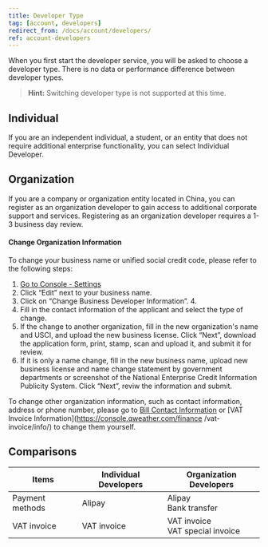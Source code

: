 ```yaml
---
title: Developer Type
tag: [account, developers]
redirect_from: /docs/account/developers/
ref: account-developers
---
```


When you first start the developer service, you will be asked to choose a developer type. There is no data or performance difference between developer types.

> **Hint:** Switching developer type is not supported at this time.

## Individual

If you are an independent individual, a student, or an entity that does not require additional enterprise functionality, you can select Individual Developer.

## Organization

If you are a company or organization entity located in China, you can register as an organization developer to gain access to additional corporate support and services. Registering as an organization developer requires a 1-3 business day review. 

#### Change Organization Information

To change your business name or unified social credit code, please refer to the following steps:

1. [Go to Console - Settings](https://console.qweather.com/setting)
2. Click “Edit” next to your business name.
3. Click on “Change Business Developer Information”. 4.
4. Fill in the contact information of the applicant and select the type of change.
5. If the change to another organization, fill in the new organization's name and USCI, and upload the new business license. Click “Next”, download the application form, print, stamp, scan and upload it, and submit it for review.
6. If it is only a name change, fill in the new business name, upload new business license and name change statement by government departments or screenshot of the National Enterprise Credit Information Publicity System. Click “Next”, reviw the information and submit.

To change other organization information, such as contact information, address or phone number, please go to [Bill Contact Information](https://console.qweather.com/finance/contact/) or [VAT Invoice Information](https://console.qweather.com/finance /vat-invoice/info/) to change them yourself.

## Comparisons

|Items|Individual Developers|Organization Developers|
|---|---|---|
|Payment methods|Alipay|Alipay<br />Bank transfer|
|VAT invoice|VAT invoice|VAT invoice<br />VAT special invoice|



